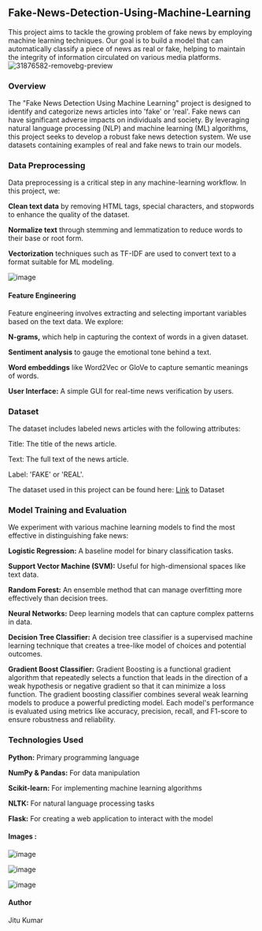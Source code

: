 ## Fake-News-Detection-Using-Machine-Learning

This project aims to tackle the growing problem of fake news by employing machine learning techniques. Our goal is to build a model that can automatically classify a piece of news as real or fake, helping to maintain the integrity of information circulated on various media platforms.
![31876582-removebg-preview](https://github.com/jicsjitu/Fake-News-Detection-Using-Machine-Learning/assets/162569175/ab553405-6465-4506-8fd1-b63a05f5a943)
### Overview
The "Fake News Detection Using Machine Learning" project is designed to identify and categorize news articles into 'fake' or 'real'. Fake news can have significant adverse impacts on individuals and society. By leveraging natural language processing (NLP) and machine learning (ML) algorithms, this project seeks to develop a robust fake news detection system. We use datasets containing examples of real and fake news to train our models.

### Data Preprocessing

Data preprocessing is a critical step in any machine-learning workflow. In this project, we:

**Clean text data** by removing HTML tags, special characters, and stopwords to enhance the quality of the dataset.

**Normalize text** through stemming and lemmatization to reduce words to their base or root form.

**Vectorization** techniques such as TF-IDF are used to convert text to a format suitable for ML modeling.

![image](https://github.com/jicsjitu/Fake-News-Detection-Using-Machine-Learning/assets/162569175/f790ac66-a744-45b8-888f-df4146b1f187)

#### Feature Engineering

Feature engineering involves extracting and selecting important variables based on the text data. We explore:

**N-grams,** which help in capturing the context of words in a given dataset.

**Sentiment analysis** to gauge the emotional tone behind a text.

**Word embeddings** like Word2Vec or GloVe to capture semantic meanings of words.

**User Interface:** A simple GUI for real-time news verification by users.

### Dataset

The dataset includes labeled news articles with the following attributes:

Title: The title of the news article.

Text: The full text of the news article.

Label: 'FAKE' or 'REAL'.

The dataset used in this project can be found here: [Link](https://www.kaggle.com/datasets/emineyetm/fake-news-detection-datasets) to Dataset

### Model Training and Evaluation

We experiment with various machine learning models to find the most effective in distinguishing fake news:

**Logistic Regression:** A baseline model for binary classification tasks.

**Support Vector Machine (SVM):** Useful for high-dimensional spaces like text data.

**Random Forest:** An ensemble method that can manage overfitting more effectively than decision trees.

**Neural Networks:** Deep learning models that can capture complex patterns in data.

**Decision Tree Classifier:** A decision tree classifier is a supervised machine learning technique that creates a tree-like model of choices and potential outcomes. 

**Gradient Boost Classifier:** Gradient Boosting is a functional gradient algorithm that repeatedly selects a function that leads in the direction of a weak hypothesis or negative gradient so that it can minimize a loss function. The gradient boosting classifier combines several weak learning models to produce a powerful predicting model.
Each model's performance is evaluated using metrics like accuracy, precision, recall, and F1-score to ensure robustness and reliability.

### Technologies Used

**Python:** Primary programming language

**NumPy & Pandas:** For data manipulation

**Scikit-learn:** For implementing machine learning algorithms

**NLTK:** For natural language processing tasks

**Flask:** For creating a web application to interact with the model

#### Images :

![image](https://github.com/jicsjitu/Fake-News-Detection-Using-Machine-Learning/assets/162569175/582b36f3-cfad-4c56-b9c8-05bebff1fc38) 

![image](https://github.com/jicsjitu/Fake-News-Detection-Using-Machine-Learning/assets/162569175/063a80e0-3e4f-4757-af3e-956927310ebc)



![image](https://github.com/jicsjitu/Fake-News-Detection-Using-Machine-Learning/assets/162569175/730f98de-69dc-446e-b6eb-0ea03607f665)
                                          
#### Author
Jitu Kumar
